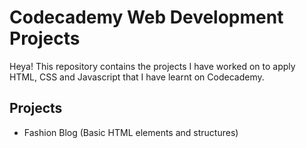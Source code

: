 # Codecademy Web Development Projects
Heya! This repository contains the projects I have worked on to apply HTML, CSS and Javascript that I have learnt on Codecademy. 

## Projects
- Fashion Blog (Basic HTML elements and structures)



